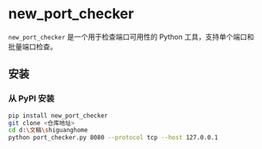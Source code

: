 # new_port_checker

`new_port_checker` 是一个用于检查端口可用性的 Python 工具，支持单个端口和批量端口检查。

## 安装
### 从 PyPI 安装
```bash
pip install new_port_checker
git clone <仓库地址>
cd d:\文稿\shiguanghome
python port_checker.py 8080 --protocol tcp --host 127.0.0.1